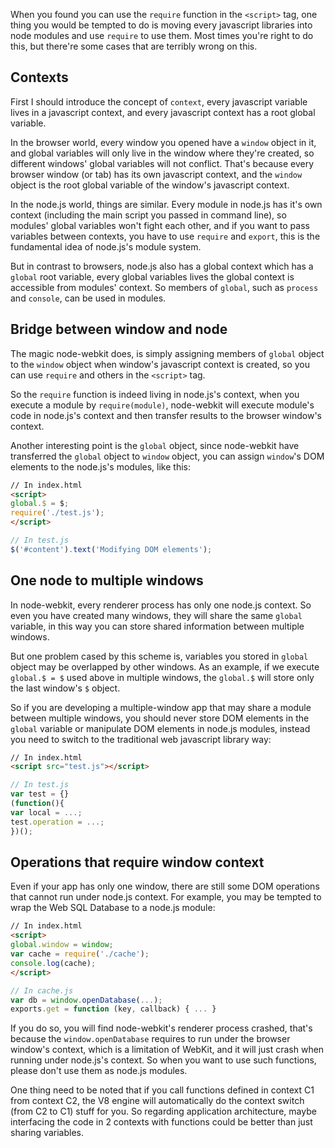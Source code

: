 When you found you can use the `require` function in the `<script>` tag, one thing you would be tempted to do is moving every javascript libraries into node modules and use `require` to use them. Most times you're right to do this, but there're some cases that are terribly wrong on this.

## Contexts

First I should introduce the concept of `context`, every javascript variable lives in a javascript context, and every javascript context has a root global variable.

In the browser world, every window you opened have a `window` object in it, and global variables will only live in the window where they're created, so different windows' global variables will not conflict. That's because every browser window (or tab) has its own javascript context, and the `window` object is the root global variable of the window's javascript context.

In the node.js world, things are similar. Every module in node.js has it's own context (including the main script you passed in command line), so modules' global variables won't fight each other, and if you want to pass variables between contexts, you have to use `require` and `export`, this is the fundamental idea of node.js's module system.

But in contrast to browsers, node.js also has a global context which has a `global` root variable, every global variables lives the global context is accessible from modules' context. So members of `global`, such as `process` and `console`, can be used in modules.

## Bridge between window and node

The magic node-webkit does, is simply assigning members of `global` object to the `window` object when window's javascript context is created, so you can use `require` and others in the `<script>` tag.

So the `require` function is indeed living in node.js's context, when you execute a module by `require(module)`, node-webkit will execute module's code in node.js's context and then transfer results to the browser window's context.

Another interesting point is the `global` object, since node-webkit have transferred the `global` object to `window` object, you can assign `window`'s DOM elements to the node.js's modules, like this:

```html
// In index.html
<script>
global.$ = $;
require('./test.js');
</script>
```

```javascript
// In test.js
$('#content').text('Modifying DOM elements');
```

## One node to multiple windows

In node-webkit, every renderer process has only one node.js context. So even you have created many windows, they will share the same `global` variable, in this way you can store shared information between multiple windows.

But one problem cased by this scheme is, variables you stored in `global` object may be overlapped by other windows. As an example, if we execute `global.$ = $` used above in multiple windows, the `global.$` will store only the last window's `$` object.

So if you are developing a multiple-window app that may share a module between multiple windows, you should never store DOM elements in the `global` variable or manipulate DOM elements in node.js modules, instead you need to switch to the traditional web javascript library way:

```html
// In index.html
<script src="test.js"></script>
```

```javascript
// In test.js
var test = {}
(function(){
var local = ...;
test.operation = ...;
})();
```

## Operations that require window context

Even if your app has only one window, there are still some DOM operations that cannot run under node.js context. For example, you may be tempted to wrap the Web SQL Database to a node.js module:

```html
// In index.html
<script>
global.window = window;
var cache = require('./cache');
console.log(cache);
</script>
```

```javascript
// In cache.js
var db = window.openDatabase(...);
exports.get = function (key, callback) { ... }
```

If you do so, you will find node-webkit's renderer process crashed, that's because the `window.openDatabase` requires to run under the browser window's context, which is a limitation of WebKit, and it will just crash when running under node.js's context. So when you want to use such functions, please don't use them as node.js modules.

One thing need to be noted that if you call functions defined in context C1 from context C2, the V8 engine will automatically do the context switch (from C2 to C1) stuff for you. So regarding application architecture, maybe interfacing the code in 2 contexts with functions could be better than just sharing variables.